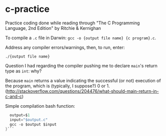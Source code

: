 # c-practice
Practice coding done while reading through "The C Programming Language, 2nd Edition" by Ritchie &amp; Kernighan

To compile a `.c` file in Darwin: `gcc -o {output file name} {c program}.c`.

Address any compiler errors/warnings, then, to run, enter:

`./{output file name}`

Question I had regarding the compiler pushing me to declare `main`'s return type as `int`: why?

Because `main` returns a value indicating the successful (or not) execution of the program, which is (typically, I suppose?) 0 or 1.
(http://stackoverflow.com/questions/204476/what-should-main-return-in-c-and-c)

Simple compilation bash function:
```c () {
  output=$1
  input="$output.c"
  gcc -o $output $input
}```
